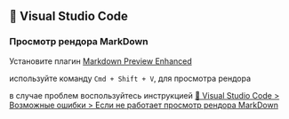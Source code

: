 ## 📑 Visual Studio Code

### Просмотр рендора MarkDown

Установите плагин [Markdown Preview Enhanced](https://marketplace.visualstudio.com/items?itemName=shd101wyy.markdown-preview-enhanced)

используйте команду `Cmd + Shift + V`, для просмотра рендора

в случае проблем воспользуйтесь инструкцией [📑 Visual Studio Code > Возможные ошибки > Если не работает просмотр рендора MarkDown](./emergency.md#если-не-работает-просмотр-рендора-markdown)
